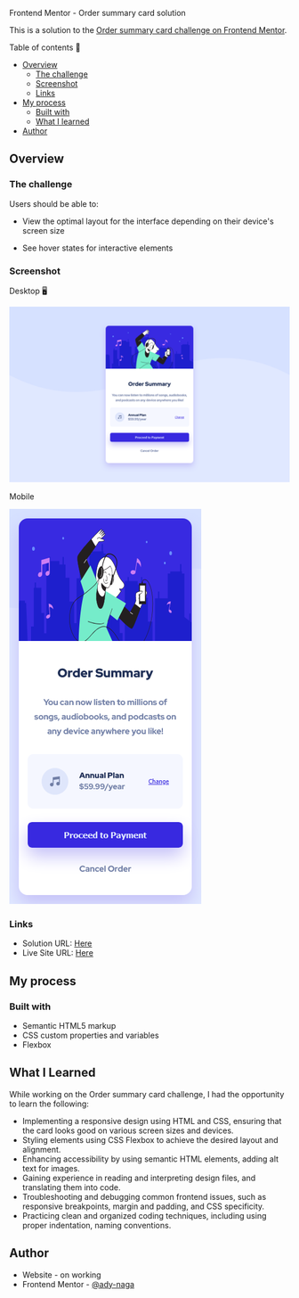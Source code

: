Frontend Mentor - Order summary card solution

This is a solution to the [Order summary card challenge on Frontend Mentor](https://www.frontendmentor.io/challenges/order-summary-component-QlPmajDUj).

Table of contents :bookmark_tabs:

- [Overview](#overview)
  - [The challenge](#the-challenge)
  - [Screenshot](#screenshot)
  - [Links](#links)
- [My process](#my-process)
  - [Built with](#built-with)
  - [What I learned](#what-i-learned)
- [Author](#author)

## Overview

### The challenge

Users should be able to:

- View the optimal layout for the interface depending on their device's screen size

- See hover states for interactive elements

### Screenshot

Desktop 🖥

![](https://github.com/ady-naga/order-summary-component/blob/main/design/Screen%20Shot%20Desktop.png)

Mobile

![](https://github.com/ady-naga/order-summary-component/blob/main/design/Screen%20Shot%20Mobile.png)

### Links

- Solution URL: [Here](https://github.com/ady-naga/order-summary-component)
- Live Site URL: [Here](https://order-summary-component-ozh4sgut4-ady-naga.vercel.app/)

## My process

### Built with

- Semantic HTML5 markup
- CSS custom properties and variables
- Flexbox

## What I Learned

While working on the Order summary card challenge, I had the opportunity to learn the following:

- Implementing a responsive design using HTML and CSS, ensuring that the card looks good on various screen sizes and devices.
- Styling elements using CSS Flexbox to achieve the desired layout and alignment.
- Enhancing accessibility by using semantic HTML elements, adding alt text for images.
- Gaining experience in reading and interpreting design files, and translating them into code.
- Troubleshooting and debugging common frontend issues, such as responsive breakpoints, margin and padding, and CSS specificity.
- Practicing clean and organized coding techniques, including using proper indentation, naming conventions.

## Author

- Website - on working
- Frontend Mentor - [@ady-naga](https://www.frontendmentor.io/profile/ady-naga)
